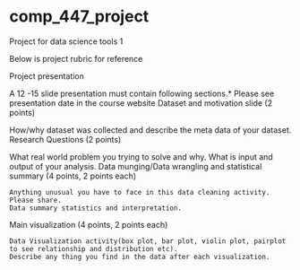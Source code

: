 # comp_447_project

Project for data science tools 1



Below is project rubric for reference

Project presentation

A 12 -15 slide presentation must contain following sections.* Please see presentation date in the course website
Dataset and motivation slide (2 points)

How/why dataset was collected and describe the meta data of your dataset.
Research Questions (2 points)

What real world problem you trying to solve and why. What is input and output of your analysis.
Data munging/Data wrangling and statistical summary (4 points, 2 points each)

    Anything unusual you have to face in this data cleaning activity. Please share.
    Data summary statistics and interpretation.

Main visualization (4 points, 2 points each)

    Data Visualization activity(box plot, bar plot, violin plot, pairplot to see relationship and distribution etc).
    Describe any thing you find in the data after each visualization.
